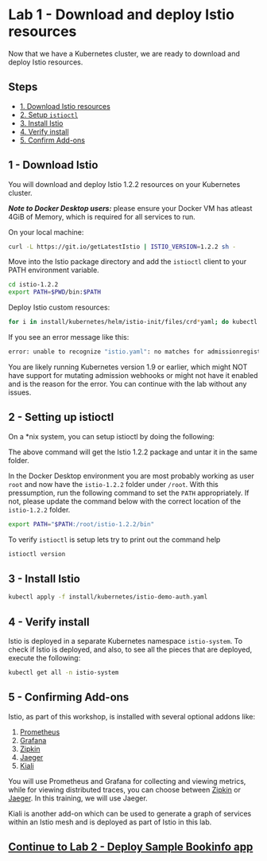 # Lab 1 - Download and deploy Istio resources

Now that we have a Kubernetes cluster, we are ready to download and deploy Istio resources.

## Steps

* [1. Download Istio resources](#1)
* [2. Setup `istioctl`](#2)
* [3. Install Istio](#3)
* [4. Verify install](#4)
* [5. Confirm Add-ons](#5)

## <a name="1"></a> 1 - Download Istio
You will download and deploy Istio 1.2.2 resources on your Kubernetes cluster. 

***Note to Docker Desktop users:*** please ensure your Docker VM has atleast 4GiB of Memory, which is required for all services to run.

On your local machine:
```sh
curl -L https://git.io/getLatestIstio | ISTIO_VERSION=1.2.2 sh -
```

Move into the Istio package directory and add the `istioctl` client to your PATH environment variable.
```sh
cd istio-1.2.2
export PATH=$PWD/bin:$PATH
```

Deploy Istio custom resources:
```sh
for i in install/kubernetes/helm/istio-init/files/crd*yaml; do kubectl apply -f $i; done
```

If you see an error message like this:
```sh
error: unable to recognize "istio.yaml": no matches for admissionregistration.k8s.io/, Kind=MutatingWebhookConfiguration
```

You are likely running Kubernetes version 1.9 or earlier, which might NOT have support for mutating admission webhooks or might not have it enabled and is the reason for the error. You can continue with the lab without any issues.

## <a name="2"></a> 2 - Setting up istioctl
On a *nix system, you can setup istioctl by doing the following: 

The above command will get the Istio 1.2.2 package and untar it in the same folder.

In the Docker Desktop environment you are most probably working as user `root` and now have the `istio-1.2.2` folder under `/root`. With this pressumption, run the following command to set the `PATH` appropriately. If not, please update the command below with the correct location of the `istio-1.2.2` folder.

```sh
export PATH="$PATH:/root/istio-1.2.2/bin"
```

To verify `istioctl` is setup lets try to print out the command help
```sh
istioctl version
```
## <a name="3"></a> 3 - Install Istio

```sh
kubectl apply -f install/kubernetes/istio-demo-auth.yaml
```

## <a name="4"></a> 4 - Verify install

Istio is deployed in a separate Kubernetes namespace `istio-system`. To check if Istio is deployed, and also, to see all the pieces that are deployed, execute the following:

```sh
kubectl get all -n istio-system
```
## <a name="5"></a> 5 - Confirming Add-ons
	
Istio, as part of this workshop, is installed with several optional addons like:
1. [Prometheus](https://prometheus.io/)
2. [Grafana](https://grafana.com/)
3. [Zipkin](https://zipkin.io/)
4. [Jaeger](https://www.jaegertracing.io/)
5. [Kiali](https://www.kiali.io/)
	
You will use Prometheus and Grafana for collecting and viewing metrics, while for viewing distributed traces, you can choose between [Zipkin](https://zipkin.io/) or [Jaeger](https://www.jaegertracing.io/). In this training, we will use Jaeger.
	
Kiali is another add-on which can be used to generate a graph of services within an Istio mesh and is deployed as part of Istio in this lab.
  
## [Continue to Lab 2 - Deploy Sample Bookinfo app](../lab-2/README.md)
